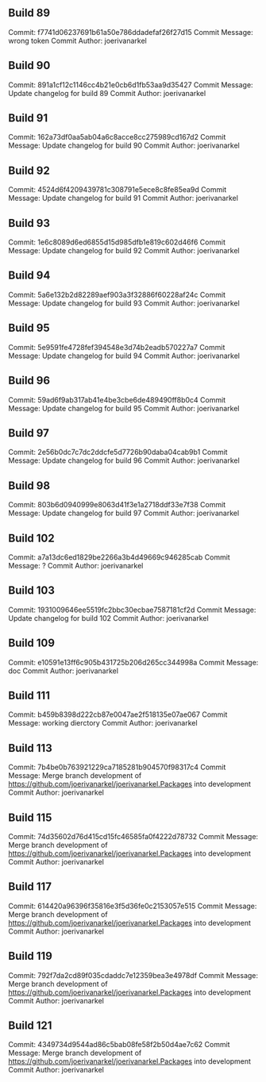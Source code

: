## Build 89
Commit: f7741d06237691b61a50e786ddadefaf26f27d15
Commit Message: wrong token
Commit Author: joerivanarkel

## Build 90
Commit: 891a1cf12c1146cc4b21e0cb6d1fb53aa9d35427
Commit Message: Update changelog for build 89
Commit Author: joerivanarkel

## Build 91
Commit: 162a73df0aa5ab04a6c8acce8cc275989cd167d2
Commit Message: Update changelog for build 90
Commit Author: joerivanarkel

## Build 92
Commit: 4524d6f4209439781c308791e5ece8c8fe85ea9d
Commit Message: Update changelog for build 91
Commit Author: joerivanarkel

## Build 93
Commit: 1e6c8089d6ed6855d15d985dfb1e819c602d46f6
Commit Message: Update changelog for build 92
Commit Author: joerivanarkel

## Build 94
Commit: 5a6e132b2d82289aef903a3f32886f60228af24c
Commit Message: Update changelog for build 93
Commit Author: joerivanarkel

## Build 95
Commit: 5e9591fe4728fef394548e3d74b2eadb570227a7
Commit Message: Update changelog for build 94
Commit Author: joerivanarkel

## Build 96
Commit: 59ad6f9ab317ab41e4be3cbe6de489490ff8b0c4
Commit Message: Update changelog for build 95
Commit Author: joerivanarkel

## Build 97
Commit: 2e56b0dc7c7dc2ddcfe5d7726b90daba04cab9b1
Commit Message: Update changelog for build 96
Commit Author: joerivanarkel

## Build 98
Commit: 803b6d0940999e8063d41f3e1a2718ddf33e7f38
Commit Message: Update changelog for build 97
Commit Author: joerivanarkel

## Build 102
Commit: a7a13dc6ed1829be2266a3b4d49669c946285cab
Commit Message: ?
Commit Author: joerivanarkel

## Build 103
Commit: 1931009646ee5519fc2bbc30ecbae7587181cf2d
Commit Message: Update changelog for build 102
Commit Author: joerivanarkel

## Build 109
Commit: e10591e13ff6c905b431725b206d265cc344998a
Commit Message: doc
Commit Author: joerivanarkel

## Build 111
Commit: b459b8398d222cb87e0047ae2f518135e07ae067
Commit Message: working dierctory
Commit Author: joerivanarkel

## Build 113
Commit: 7b4be0b763921229ca7185281b904570f98317c4
Commit Message: Merge branch development of https://github.com/joerivanarkel/joerivanarkel.Packages into development
Commit Author: joerivanarkel

## Build 115
Commit: 74d35602d76d415cd15fc46585fa0f4222d78732
Commit Message: Merge branch development of https://github.com/joerivanarkel/joerivanarkel.Packages into development
Commit Author: joerivanarkel

## Build 117
Commit: 614420a96396f35816e3f5d36fe0c2153057e515
Commit Message: Merge branch development of https://github.com/joerivanarkel/joerivanarkel.Packages into development
Commit Author: joerivanarkel

## Build 119
Commit: 792f7da2cd89f035cdaddc7e12359bea3e4978df
Commit Message: Merge branch development of https://github.com/joerivanarkel/joerivanarkel.Packages into development
Commit Author: joerivanarkel

## Build 121
Commit: 4349734d9544ad86c5bab08fe58f2b50d4ae7c62
Commit Message: Merge branch development of https://github.com/joerivanarkel/joerivanarkel.Packages into development
Commit Author: joerivanarkel

